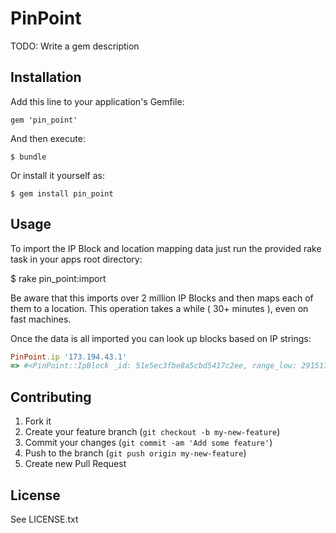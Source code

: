 # PinPoint

TODO: Write a gem description

## Installation

Add this line to your application's Gemfile:

    gem 'pin_point'

And then execute:

    $ bundle

Or install it yourself as:

    $ gem install pin_point

## Usage

To import the IP Block and location mapping data just run the provided rake task in your apps root directory:

  $ rake pin_point:import

Be aware that this imports over 2 million IP Blocks and then maps each of them to a location. This operation takes a while ( 30+ minutes ), even on fast machines.

Once the data is all imported you can look up blocks based on IP strings:

``` ruby
PinPoint.ip '173.194.43.1'
=> #<PinPoint::IpBlock _id: 51e5ec3fbe8a5cbd5417c2ee, range_low: 2915172352, range_high: 2915197695, location: 2703, coordinates: [-122.0574, 37.4192], city: "Mountain View", state: "CA", country: "US"> 
```

## Contributing

1. Fork it
2. Create your feature branch (`git checkout -b my-new-feature`)
3. Commit your changes (`git commit -am 'Add some feature'`)
4. Push to the branch (`git push origin my-new-feature`)
5. Create new Pull Request

## License

See LICENSE.txt
